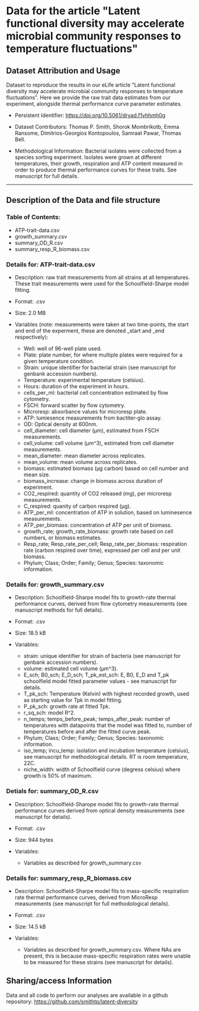 # Data for the article "Latent functional diversity may accelerate microbial community responses to temperature fluctuations"

## Dataset Attribution and Usage

Dataset to reproduce the results in our eLife article "Latent functional diversity may accelerate microbial community responses to temperature fluctuations". Here we provide the raw trait data estimates from our experiment, alongside thermal performance curve parameter estimates.

* Persistent Identifier: https://doi.org/10.5061/dryad.f1vhhmh0g

* Dataset Contributors: Thomas P. Smith, Shorok Mombrikotb, Emma Ransome, Dimitrios-Georgios Kontopoulos, Samraat Pawar, Thomas Bell.

 * Methodological Information: Bacterial isolates were collected from a species sorting experiment. Isolates were grown at different temperatures, their growth, respiration and ATP content measured in order to produce thermal performance curves for these traits. See manuscript for full details.

-----------------

## Description of the Data and file structure

### Table of Contents:

* ATP-trait-data.csv
* growth_summary.csv
* summary_OD_R.csv
* summary_resp_R_biomass.csv

### Details for: ATP-trait-data.csv

* Description: raw trait measurements from all strains at all temperatures. These trait measurements were used for the Schoolfield-Sharpe model fitting.

* Format: .csv

* Size: 2.0 MB

* Variables (note: measurements were taken at two time-points, the start and end of the experment, these are denoted _start and _end respectively):
  * Well: well of 96-well plate used.
  * Plate: plate number, for where multiple plates were required for a given temperature condition.
  * Strain: unique identifier for bacterial strain (see manuscript for genbank accession numbers).
  * Temperature: experimental temperature (celsius).
  * Hours: duration of the experiment in hours.
  * cells_per_ml: bacterial cell concentration estimated by flow cytometry.
  * FSCH: forward scatter by flow cytometry.
  * Microresp: absorbance values for microresp plate.
  * ATP: lumiesence measurements from bactiter-glo assay.
  * OD: Optical density at 600nm.
  * cell_diameter: cell diameter (µm), estimated from FSCH measurements.
  * cell_volume: cell volume (µm^3), estimated from cell diameter measurements.
  * mean_diameter: mean diameter across replicates.
  * mean_volume: mean volume across replicates.
  * biomass: estimated biomass (µg carbon) based on cell number and mean size.
  * biomass_increase: change in biomass across duration of experiment.
  * CO2_respired: quantity of CO2 released (mg), per microresp measurements.
  * C_respired: quanity of carbon respired (µg).
  * ATP_per_ml: concentration of ATP in solution, based on luminesence measurements.
  * ATP_per_biomass: concentration of ATP per unit of biomass.
  * growth_rate; growth_rate_biomass: growth rate based on cell numbers, or biomass estimates.
  * Resp_rate; Resp_rate_per_cell; Resp_rate_per_biomass: respiration rate (carbon respired over time), expressed per cell and per unit biomass.
  * Phylum; Class; Order; Family; Genus; Species: taxonomic information.


### Details for: growth_summary.csv

* Description: Schoolfield-Sharpe model fits to growth-rate thermal performance curves, derived from flow cytometry measurements (see manuscript methods for full details).

* Format: .csv

* Size: 18.5 kB

* Variables:
  * strain: unique identifier for strain of bacteria (see manuscript for genbank accession numbers).
  * volume: estimated cell volume (µm^3).
  * E_sch; B0_sch; E_D_sch; T_pk_est_sch: E, B0, E_D and T_pk schoolfield model fitted parameter values - see manuscript for details. 
  * T_pk_sch: Temperature (Kelvin) with highest recorded growth, used as starting value for Tpk in model fitting.
  *	P_pk_sch: growth rate at fitted Tpk.
  * r_sq_sch: model R^2.
  * n_temps; temps_before_peak; temps_after_peak: number of temperatures with datapoints that the model was fitted to, number of temperatures before and after the fitted curve peak.
  * Phylum; Class; Order; Family; Genus; Species: taxonomic information.
  * iso_temp; incu_temp: isolation and incubation temperature (celsius), see manuscript for methodological details. RT is room temperature, 22C.
  * niche_width: width of Schoolfield curve (degress celsius) where growth is 50% of maximum.

### Detials for: summary_OD_R.csv

* Description: Schoolfield-Sharope model fits to growth-rate thermal performance curves derived from optical density measurements (see manuscript for details).

* Format: .csv

* Size: 944 bytes

* Variables:  
  * Variables as described for growth_summary.csv


### Details for: summary_resp_R_biomass.csv

* Description: Schoolfield-Sharpe model fits to mass-specific respiration rate thermal performance curves, derived from MicroResp measurements (see manuscript for full methodological details).

* Format: .csv

* Size: 14.5 kB

* Variables:  
  *  Variables as described for growth_summary.csv. Where NAs are present, this is because mass-specific respiration rates were unable to be measured for these strains (see manuscript for details).



## Sharing/access Information

Data and all code to perform our analyses are available in a github repository: https://github.com/smithtp/latent-diversity